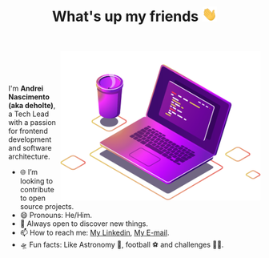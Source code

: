 <h1 align="center">What's up my friends <img src="images/hi.gif" width="30px"></h1>

<br />
<br />

<img src="images/computer-illustration.png" min-width="400px" max-width="400px" width="400px" align="right" alt="Representação de um café e um notebook com um editor de texto aberto">

<br />
<br />
<br />



<p align="left">
I'm <strong>Andrei Nascimento (aka deholte)</strong>, a Tech Lead with a passion for frontend development and software architecture.
<br />

- 🌐 I’m looking to contribute to open source projects.
- 😄 Pronouns: He/Him.
- 🔭 Always open to discover new things.
- 📫 How to reach me: [My Linkedin](https://www.linkedin.com/in/andreideholte), [My E-mail](andreideholte@gmail.com).
- 🛸 Fun facts: Like Astronomy 🔭, football ⚽ and challenges 🕵️‍♂️.
</p>

<br />
<br />
<br />
